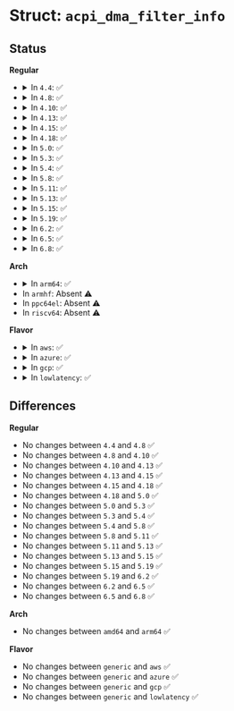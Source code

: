 # Struct: <code>acpi_dma_filter_info</code>

## Status
<b>Regular</b>
<ul>
<li>
<details>
<summary>In <code>4.4</code>: ✅</summary>

```c
struct acpi_dma_filter_info {
    dma_cap_mask_t dma_cap;
    dma_filter_fn filter_fn;
};
```
</details>
</li>
<li>
<details>
<summary>In <code>4.8</code>: ✅</summary>

```c
struct acpi_dma_filter_info {
    dma_cap_mask_t dma_cap;
    dma_filter_fn filter_fn;
};
```
</details>
</li>
<li>
<details>
<summary>In <code>4.10</code>: ✅</summary>

```c
struct acpi_dma_filter_info {
    dma_cap_mask_t dma_cap;
    dma_filter_fn filter_fn;
};
```
</details>
</li>
<li>
<details>
<summary>In <code>4.13</code>: ✅</summary>

```c
struct acpi_dma_filter_info {
    dma_cap_mask_t dma_cap;
    dma_filter_fn filter_fn;
};
```
</details>
</li>
<li>
<details>
<summary>In <code>4.15</code>: ✅</summary>

```c
struct acpi_dma_filter_info {
    dma_cap_mask_t dma_cap;
    dma_filter_fn filter_fn;
};
```
</details>
</li>
<li>
<details>
<summary>In <code>4.18</code>: ✅</summary>

```c
struct acpi_dma_filter_info {
    dma_cap_mask_t dma_cap;
    dma_filter_fn filter_fn;
};
```
</details>
</li>
<li>
<details>
<summary>In <code>5.0</code>: ✅</summary>

```c
struct acpi_dma_filter_info {
    dma_cap_mask_t dma_cap;
    dma_filter_fn filter_fn;
};
```
</details>
</li>
<li>
<details>
<summary>In <code>5.3</code>: ✅</summary>

```c
struct acpi_dma_filter_info {
    dma_cap_mask_t dma_cap;
    dma_filter_fn filter_fn;
};
```
</details>
</li>
<li>
<details>
<summary>In <code>5.4</code>: ✅</summary>

```c
struct acpi_dma_filter_info {
    dma_cap_mask_t dma_cap;
    dma_filter_fn filter_fn;
};
```
</details>
</li>
<li>
<details>
<summary>In <code>5.8</code>: ✅</summary>

```c
struct acpi_dma_filter_info {
    dma_cap_mask_t dma_cap;
    dma_filter_fn filter_fn;
};
```
</details>
</li>
<li>
<details>
<summary>In <code>5.11</code>: ✅</summary>

```c
struct acpi_dma_filter_info {
    dma_cap_mask_t dma_cap;
    dma_filter_fn filter_fn;
};
```
</details>
</li>
<li>
<details>
<summary>In <code>5.13</code>: ✅</summary>

```c
struct acpi_dma_filter_info {
    dma_cap_mask_t dma_cap;
    dma_filter_fn filter_fn;
};
```
</details>
</li>
<li>
<details>
<summary>In <code>5.15</code>: ✅</summary>

```c
struct acpi_dma_filter_info {
    dma_cap_mask_t dma_cap;
    dma_filter_fn filter_fn;
};
```
</details>
</li>
<li>
<details>
<summary>In <code>5.19</code>: ✅</summary>

```c
struct acpi_dma_filter_info {
    dma_cap_mask_t dma_cap;
    dma_filter_fn filter_fn;
};
```
</details>
</li>
<li>
<details>
<summary>In <code>6.2</code>: ✅</summary>

```c
struct acpi_dma_filter_info {
    dma_cap_mask_t dma_cap;
    dma_filter_fn filter_fn;
};
```
</details>
</li>
<li>
<details>
<summary>In <code>6.5</code>: ✅</summary>

```c
struct acpi_dma_filter_info {
    dma_cap_mask_t dma_cap;
    dma_filter_fn filter_fn;
};
```
</details>
</li>
<li>
<details>
<summary>In <code>6.8</code>: ✅</summary>

```c
struct acpi_dma_filter_info {
    dma_cap_mask_t dma_cap;
    dma_filter_fn filter_fn;
};
```
</details>
</li>
</ul>
<b>Arch</b>
<ul>
<li>
<details>
<summary>In <code>arm64</code>: ✅</summary>

```c
struct acpi_dma_filter_info {
    dma_cap_mask_t dma_cap;
    dma_filter_fn filter_fn;
};
```
</details>
</li>
<li>
In <code>armhf</code>: Absent ⚠️
</li>
<li>
In <code>ppc64el</code>: Absent ⚠️
</li>
<li>
In <code>riscv64</code>: Absent ⚠️
</li>
</ul>
<b>Flavor</b>
<ul>
<li>
<details>
<summary>In <code>aws</code>: ✅</summary>

```c
struct acpi_dma_filter_info {
    dma_cap_mask_t dma_cap;
    dma_filter_fn filter_fn;
};
```
</details>
</li>
<li>
<details>
<summary>In <code>azure</code>: ✅</summary>

```c
struct acpi_dma_filter_info {
    dma_cap_mask_t dma_cap;
    dma_filter_fn filter_fn;
};
```
</details>
</li>
<li>
<details>
<summary>In <code>gcp</code>: ✅</summary>

```c
struct acpi_dma_filter_info {
    dma_cap_mask_t dma_cap;
    dma_filter_fn filter_fn;
};
```
</details>
</li>
<li>
<details>
<summary>In <code>lowlatency</code>: ✅</summary>

```c
struct acpi_dma_filter_info {
    dma_cap_mask_t dma_cap;
    dma_filter_fn filter_fn;
};
```
</details>
</li>
</ul>

## Differences
<b>Regular</b>
<ul>
<li>
No changes between <code>4.4</code> and <code>4.8</code> ✅
</li>
<li>
No changes between <code>4.8</code> and <code>4.10</code> ✅
</li>
<li>
No changes between <code>4.10</code> and <code>4.13</code> ✅
</li>
<li>
No changes between <code>4.13</code> and <code>4.15</code> ✅
</li>
<li>
No changes between <code>4.15</code> and <code>4.18</code> ✅
</li>
<li>
No changes between <code>4.18</code> and <code>5.0</code> ✅
</li>
<li>
No changes between <code>5.0</code> and <code>5.3</code> ✅
</li>
<li>
No changes between <code>5.3</code> and <code>5.4</code> ✅
</li>
<li>
No changes between <code>5.4</code> and <code>5.8</code> ✅
</li>
<li>
No changes between <code>5.8</code> and <code>5.11</code> ✅
</li>
<li>
No changes between <code>5.11</code> and <code>5.13</code> ✅
</li>
<li>
No changes between <code>5.13</code> and <code>5.15</code> ✅
</li>
<li>
No changes between <code>5.15</code> and <code>5.19</code> ✅
</li>
<li>
No changes between <code>5.19</code> and <code>6.2</code> ✅
</li>
<li>
No changes between <code>6.2</code> and <code>6.5</code> ✅
</li>
<li>
No changes between <code>6.5</code> and <code>6.8</code> ✅
</li>
</ul>
<b>Arch</b>
<ul>
<li>
No changes between <code>amd64</code> and <code>arm64</code> ✅
</li>
</ul>
<b>Flavor</b>
<ul>
<li>
No changes between <code>generic</code> and <code>aws</code> ✅
</li>
<li>
No changes between <code>generic</code> and <code>azure</code> ✅
</li>
<li>
No changes between <code>generic</code> and <code>gcp</code> ✅
</li>
<li>
No changes between <code>generic</code> and <code>lowlatency</code> ✅
</li>
</ul>
